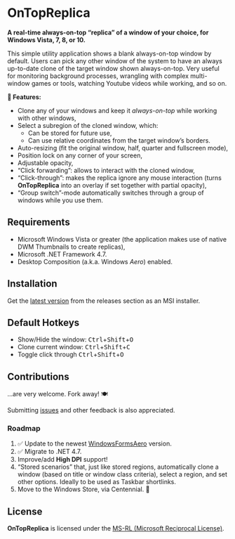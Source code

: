 # OnTopReplica

**A real-time always-on-top “replica” of a window of your choice, for Windows Vista, 7, 8, or 10.**

This simple utility application shows a blank always-on-top window by default.
Users can pick any other window of the system to have an always up-to-date clone of the target window shown always-on-top.
Very useful for monitoring background processes, wrangling with complex multi-window games or tools, watching Youtube videos while working, and so on.

**📢 Features:**

* Clone any of your windows and keep it *always-on-top* while working with other windows,
* Select a subregion of the cloned window, which:
  * Can be stored for future use,
  * Can use relative coordinates from the target window’s borders.
* Auto-resizing (fit the original window, half, quarter and fullscreen mode),
* Position lock on any corner of your screen,
* Adjustable opacity,
* “Click forwarding”: allows to interact with the cloned window,
* “Click-through”: makes the replica ignore any mouse interaction (turns **OnTopReplica** into an overlay if set together with partial opacity),
* “Group switch”-mode automatically switches through a group of windows while you use them.

## Requirements

* Microsoft Windows Vista or greater (the application makes use of native DWM&nbsp;Thumbnails to create replicas),
* Microsoft .NET Framework 4.7.
* Desktop Composition (a.k.a. Windows *Aero*) enabled.

## Installation

Get the [latest version](https://github.com/BourbonCrow/OnTopReplica/releases) from the releases section as an MSI&nbsp;installer.

## Default Hotkeys

* Show/Hide the window:
<kbd>Ctrl</kbd>+<kbd>Shift</kbd>+<kbd>O</kbd>
* Clone current window:
<kbd>Ctrl</kbd>+<kbd>Shift</kbd>+<kbd>C</kbd>
* Toggle click through
<kbd>Ctrl</kbd>+<kbd>Shift</kbd>+<kbd>O</kbd>

## Contributions

…are very welcome. Fork away! 🍽️

Submitting [issues](https://github.com/BourbonCrow/OnTopReplica/issues) and other feedback is also appreciated.

### Roadmap

1. ✅&nbsp;Update to the newest [WindowsFormsAero](https://github.com/LorenzCK/WindowsFormsAero) version.
1. ✅&nbsp;Migrate to .NET 4.7.
1. Improve/add **High DPI** support!
1. “Stored scenarios” that, just like stored regions, automatically clone a window (based on title or window class criteria), select a region, and set other options. Ideally to be used as Taskbar shortlinks.
1. Move to the Windows Store, via Centennial. 🤞

## License

**OnTopReplica** is licensed under the [MS-RL (Microsoft Reciprocal License)](https://github.com/LorenzCK/OnTopReplica/blob/master/LICENSE).
